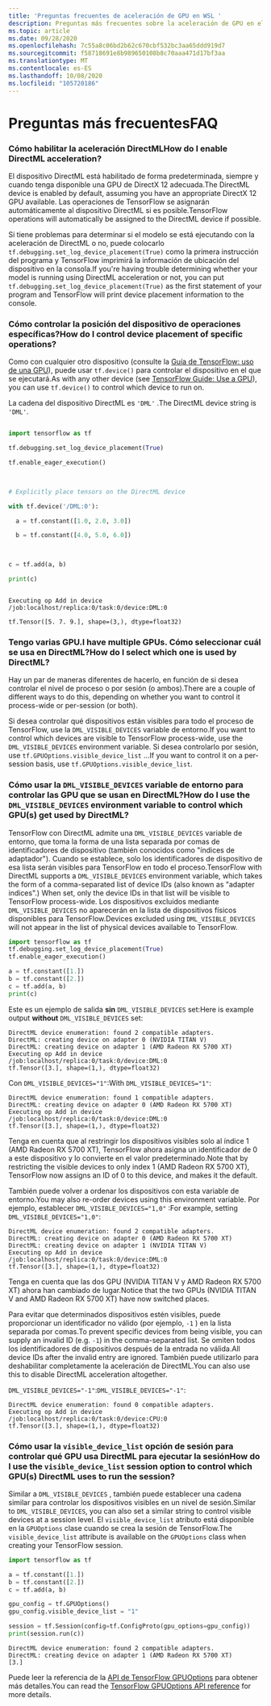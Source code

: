 ```yaml
---
title: 'Preguntas frecuentes de aceleración de GPU en WSL '
description: Preguntas más frecuentes sobre la aceleración de GPU en el subsistema de Windows para Linux
ms.topic: article
ms.date: 09/28/2020
ms.openlocfilehash: 7c55a8c06bd2b62c670cbf532bc3aa65ddd919d7
ms.sourcegitcommit: f58718691e8b989650108b8c70aaa471d17bf3aa
ms.translationtype: MT
ms.contentlocale: es-ES
ms.lasthandoff: 10/08/2020
ms.locfileid: "105720186"
---
```

# <a name="faq"></a><span data-ttu-id="34bd0-103">Preguntas más frecuentes</span><span class="sxs-lookup"><span data-stu-id="34bd0-103">FAQ</span></span>

### <a name="how-do-i-enable-directml-acceleration"></a><span data-ttu-id="34bd0-104">Cómo habilitar la aceleración DirectML</span><span class="sxs-lookup"><span data-stu-id="34bd0-104">How do I enable DirectML acceleration?</span></span> 

 
<span data-ttu-id="34bd0-105">El dispositivo DirectML está habilitado de forma predeterminada, siempre y cuando tenga disponible una GPU de DirectX 12 adecuada.</span><span class="sxs-lookup"><span data-stu-id="34bd0-105">The DirectML device is enabled by default, assuming you have an appropriate DirectX 12 GPU available.</span></span> <span data-ttu-id="34bd0-106">Las operaciones de TensorFlow se asignarán automáticamente al dispositivo DirectML si es posible.</span><span class="sxs-lookup"><span data-stu-id="34bd0-106">TensorFlow operations will automatically be assigned to the DirectML device if possible.</span></span> 

<span data-ttu-id="34bd0-107">Si tiene problemas para determinar si el modelo se está ejecutando con la aceleración de DirectML o no, puede colocarlo `tf.debugging.set_log_device_placement(True)` como la primera instrucción del programa y TensorFlow imprimirá la información de ubicación del dispositivo en la consola.</span><span class="sxs-lookup"><span data-stu-id="34bd0-107">If you're having trouble determining whether your model is running using DirectML acceleration or not, you can put `tf.debugging.set_log_device_placement(True)` as the first statement of your program and TensorFlow will print device placement information to the console.</span></span>

### <a name="how-do-i-control-device-placement-of-specific-operations"></a><span data-ttu-id="34bd0-108">Cómo controlar la posición del dispositivo de operaciones específicas?</span><span class="sxs-lookup"><span data-stu-id="34bd0-108">How do I control device placement of specific operations?</span></span> 
 

<span data-ttu-id="34bd0-109">Como con cualquier otro dispositivo (consulte la [Guía de TensorFlow: uso de una GPU](https://www.tensorflow.org/guide/gpu)), puede usar `tf.device()` para controlar el dispositivo en el que se ejecutará.</span><span class="sxs-lookup"><span data-stu-id="34bd0-109">As with any other device (see [TensorFlow Guide: Use a GPU](https://www.tensorflow.org/guide/gpu)), you can use `tf.device()` to control which device to run on.</span></span> 
 

<span data-ttu-id="34bd0-110">La cadena del dispositivo DirectML es `'DML'` .</span><span class="sxs-lookup"><span data-stu-id="34bd0-110">The DirectML device string is `'DML'`.</span></span> 


```python 

import tensorflow as tf 

tf.debugging.set_log_device_placement(True) 

tf.enable_eager_execution() 

 

# Explicitly place tensors on the DirectML device 

with tf.device('/DML:0'): 

  a = tf.constant([1.0, 2.0, 3.0]) 

  b = tf.constant([4.0, 5.0, 6.0]) 

 

c = tf.add(a, b) 

print(c) 

``` 


``` 

Executing op Add in device /job:localhost/replica:0/task:0/device:DML:0 

tf.Tensor([5. 7. 9.], shape=(3,), dtype=float32) 

```

### <a name="i-have-multiple-gpus-how-do-i-select-which-one-is-used-by-directml"></a><span data-ttu-id="34bd0-111">Tengo varias GPU.</span><span class="sxs-lookup"><span data-stu-id="34bd0-111">I have multiple GPUs.</span></span> <span data-ttu-id="34bd0-112">Cómo seleccionar cuál se usa en DirectML?</span><span class="sxs-lookup"><span data-stu-id="34bd0-112">How do I select which one is used by DirectML?</span></span>

<span data-ttu-id="34bd0-113">Hay un par de maneras diferentes de hacerlo, en función de si desea controlar el nivel de proceso o por sesión (o ambos).</span><span class="sxs-lookup"><span data-stu-id="34bd0-113">There are a couple of different ways to do this, depending on whether you want to control it process-wide or per-session (or both).</span></span>

<span data-ttu-id="34bd0-114">Si desea controlar qué dispositivos están visibles para todo el proceso de TensorFlow, use la `DML_VISIBLE_DEVICES` variable de entorno.</span><span class="sxs-lookup"><span data-stu-id="34bd0-114">If you want to control which devices are visible to TensorFlow process-wide, use the `DML_VISIBLE_DEVICES` environment variable.</span></span> <span data-ttu-id="34bd0-115">Si desea controlarlo por sesión, use `tf.GPUOptions.visible_device_list` ...</span><span class="sxs-lookup"><span data-stu-id="34bd0-115">If you want to control it on a per-session basis, use `tf.GPUOptions.visible_device_list`.</span></span>

### <a name="how-do-i-use-the-dml_visible_devices-environment-variable-to-control-which-gpus-get-used-by-directml"></a><span data-ttu-id="34bd0-116">Cómo usar la `DML_VISIBLE_DEVICES` variable de entorno para controlar las GPU que se usan en DirectML?</span><span class="sxs-lookup"><span data-stu-id="34bd0-116">How do I use the `DML_VISIBLE_DEVICES` environment variable to control which GPU(s) get used by DirectML?</span></span>

<span data-ttu-id="34bd0-117">TensorFlow con DirectML admite una `DML_VISIBLE_DEVICES` variable de entorno, que toma la forma de una lista separada por comas de identificadores de dispositivo (también conocidos como "índices de adaptador"). Cuando se establece, solo los identificadores de dispositivo de esa lista serán visibles para TensorFlow en todo el proceso.</span><span class="sxs-lookup"><span data-stu-id="34bd0-117">TensorFlow with DirectML supports a `DML_VISIBLE_DEVICES` environment variable, which takes the form of a comma-separated list of device IDs (also known as "adapter indices".) When set, only the device IDs in that list will be visible to TensorFlow process-wide.</span></span> <span data-ttu-id="34bd0-118">Los dispositivos excluidos mediante `DML_VISIBLE_DEVICES` no aparecerán en la lista de dispositivos físicos disponibles para TensorFlow.</span><span class="sxs-lookup"><span data-stu-id="34bd0-118">Devices excluded using `DML_VISIBLE_DEVICES` will not appear in the list of physical devices available to TensorFlow.</span></span>

```python
import tensorflow as tf
tf.debugging.set_log_device_placement(True)
tf.enable_eager_execution()

a = tf.constant([1.])
b = tf.constant([2.])
c = tf.add(a, b)
print(c)
```

<span data-ttu-id="34bd0-119">Este es un ejemplo de salida **sin** `DML_VISIBLE_DEVICES` set:</span><span class="sxs-lookup"><span data-stu-id="34bd0-119">Here is example output **without** `DML_VISIBLE_DEVICES` set:</span></span>

```
DirectML device enumeration: found 2 compatible adapters.
DirectML: creating device on adapter 0 (NVIDIA TITAN V)
DirectML: creating device on adapter 1 (AMD Radeon RX 5700 XT)
Executing op Add in device /job:localhost/replica:0/task:0/device:DML:0
tf.Tensor([3.], shape=(1,), dtype=float32)
```

<span data-ttu-id="34bd0-120">Con `DML_VISIBLE_DEVICES="1"`:</span><span class="sxs-lookup"><span data-stu-id="34bd0-120">With `DML_VISIBLE_DEVICES="1"`:</span></span>

```
DirectML device enumeration: found 1 compatible adapters.
DirectML: creating device on adapter 0 (AMD Radeon RX 5700 XT)
Executing op Add in device /job:localhost/replica:0/task:0/device:DML:0
tf.Tensor([3.], shape=(1,), dtype=float32)
```

<span data-ttu-id="34bd0-121">Tenga en cuenta que al restringir los dispositivos visibles solo al índice 1 (AMD Radeon RX 5700 XT), TensorFlow ahora asigna un identificador de 0 a este dispositivo y lo convierte en el valor predeterminado.</span><span class="sxs-lookup"><span data-stu-id="34bd0-121">Note that by restricting the visible devices to only index 1 (AMD Radeon RX 5700 XT), TensorFlow now assigns an ID of 0 to this device, and makes it the default.</span></span>

<span data-ttu-id="34bd0-122">También puede volver a ordenar los dispositivos con esta variable de entorno.</span><span class="sxs-lookup"><span data-stu-id="34bd0-122">You may also re-order devices using this environment variable.</span></span> <span data-ttu-id="34bd0-123">Por ejemplo, establecer `DML_VISIBLE_DEVICES="1,0"` :</span><span class="sxs-lookup"><span data-stu-id="34bd0-123">For example, setting `DML_VISIBLE_DEVICES="1,0"`:</span></span>

```
DirectML device enumeration: found 2 compatible adapters.
DirectML: creating device on adapter 0 (AMD Radeon RX 5700 XT)
DirectML: creating device on adapter 1 (NVIDIA TITAN V)
Executing op Add in device /job:localhost/replica:0/task:0/device:DML:0
tf.Tensor([3.], shape=(1,), dtype=float32)
```

<span data-ttu-id="34bd0-124">Tenga en cuenta que las dos GPU (NVIDIA TITAN V y AMD Radeon RX 5700 XT) ahora han cambiado de lugar.</span><span class="sxs-lookup"><span data-stu-id="34bd0-124">Notice that the two GPUs (NVIDIA TITAN V and AMD Radeon RX 5700 XT) have now switched places.</span></span>

<span data-ttu-id="34bd0-125">Para evitar que determinados dispositivos estén visibles, puede proporcionar un identificador no válido (por ejemplo, `-1` ) en la lista separada por comas.</span><span class="sxs-lookup"><span data-stu-id="34bd0-125">To prevent specific devices from being visible, you can supply an invalid ID (e.g. `-1`) in the comma-separated list.</span></span> <span data-ttu-id="34bd0-126">Se omiten todos los identificadores de dispositivos después de la entrada no válida.</span><span class="sxs-lookup"><span data-stu-id="34bd0-126">All device IDs after the invalid entry are ignored.</span></span> <span data-ttu-id="34bd0-127">También puede utilizarlo para deshabilitar completamente la aceleración de DirectML.</span><span class="sxs-lookup"><span data-stu-id="34bd0-127">You can also use this to disable DirectML acceleration altogether.</span></span>

<span data-ttu-id="34bd0-128">`DML_VISIBLE_DEVICES="-1"`:</span><span class="sxs-lookup"><span data-stu-id="34bd0-128">`DML_VISIBLE_DEVICES="-1"`:</span></span>

```
DirectML device enumeration: found 0 compatible adapters.
Executing op Add in device /job:localhost/replica:0/task:0/device:CPU:0
tf.Tensor([3.], shape=(1,), dtype=float32)
```

### <a name="how-do-i-use-the-visible_device_list-session-option-to-control-which-gpus-directml-uses-to-run-the-session"></a><span data-ttu-id="34bd0-129">Cómo usar la `visible_device_list` opción de sesión para controlar qué GPU usa DirectML para ejecutar la sesión</span><span class="sxs-lookup"><span data-stu-id="34bd0-129">How do I use the `visible_device_list` session option to control which GPU(s) DirectML uses to run the session?</span></span>

<span data-ttu-id="34bd0-130">Similar a `DML_VISIBLE_DEVICES` , también puede establecer una cadena similar para controlar los dispositivos visibles en un nivel de sesión.</span><span class="sxs-lookup"><span data-stu-id="34bd0-130">Similar to `DML_VISIBLE_DEVICES`, you can also set a similar string to control visible devices at a session level.</span></span> <span data-ttu-id="34bd0-131">El `visible_device_list` atributo está disponible en la `GPUOptions` clase cuando se crea la sesión de TensorFlow.</span><span class="sxs-lookup"><span data-stu-id="34bd0-131">The `visible_device_list` attribute is available on the `GPUOptions` class when creating your TensorFlow session.</span></span>

```python
import tensorflow as tf

a = tf.constant([1.])
b = tf.constant([2.])
c = tf.add(a, b)

gpu_config = tf.GPUOptions()
gpu_config.visible_device_list = "1"

session = tf.Session(config=tf.ConfigProto(gpu_options=gpu_config))
print(session.run(c))
```

```
DirectML device enumeration: found 2 compatible adapters.
DirectML: creating device on adapter 1 (AMD Radeon RX 5700 XT)
[3.]
```

<span data-ttu-id="34bd0-132">Puede leer la referencia de la [API de TensorFlow GPUOptions](https://www.tensorflow.org/versions/r1.15/api_docs/python/tf/GPUOptions#visible_device_list) para obtener más detalles.</span><span class="sxs-lookup"><span data-stu-id="34bd0-132">You can read the [TensorFlow GPUOptions API reference](https://www.tensorflow.org/versions/r1.15/api_docs/python/tf/GPUOptions#visible_device_list) for more details.</span></span>